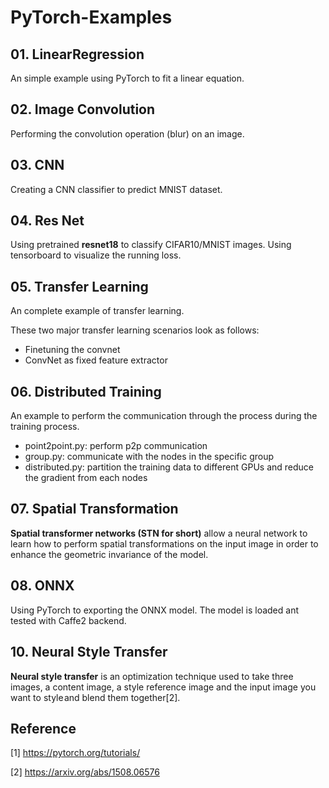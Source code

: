 # PyTorch-Examples

## 01. LinearRegression

An simple example using PyTorch to fit a linear equation.

## 02. Image Convolution

Performing the convolution operation (blur) on an image.

## 03. CNN

Creating a CNN classifier to predict MNIST dataset.

## 04. Res Net

Using pretrained **resnet18** to classify CIFAR10/MNIST images.
Using tensorboard to visualize the running loss.

## 05. Transfer Learning

An complete example of transfer learning.

These two major transfer learning scenarios look as follows:

* Finetuning the convnet
* ConvNet as fixed feature extractor

## 06. Distributed Training

An example to perform the communication through the process during the training process.

* point2point.py: perform p2p communication
* group.py: communicate with the nodes in the specific group
* distributed.py: partition the training data to different GPUs and reduce the gradient from each nodes

## 07. Spatial Transformation

**Spatial transformer networks (STN for short)** allow a neural network to learn how to perform spatial transformations
 on the input image in order to enhance the geometric invariance of the model.

## 08. ONNX

Using PyTorch to exporting the ONNX model. The model is loaded ant tested with Caffe2 backend.

## 10. Neural Style Transfer

**Neural style transfer** is an optimization technique used to take three images, a content image, a style reference image and the input image you want to style and blend them together[2].

## Reference

[1] <https://pytorch.org/tutorials/>

[2] <https://arxiv.org/abs/1508.06576>